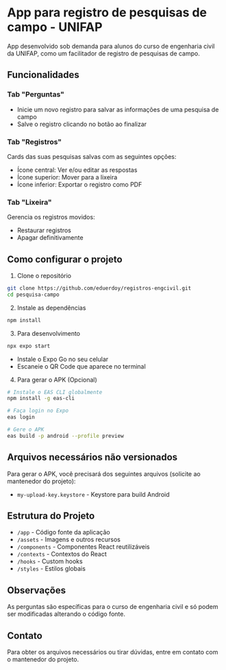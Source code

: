 # App para registro de pesquisas de campo - UNIFAP

App desenvolvido sob demanda para alunos do curso de engenharia civil da UNIFAP, como um facilitador de registro de pesquisas de campo.

## Funcionalidades

### Tab "Perguntas"
- Inicie um novo registro para salvar as informações de uma pesquisa de campo
- Salve o registro clicando no botão ao finalizar

### Tab "Registros"
Cards das suas pesquisas salvas com as seguintes opções:
- Ícone central: Ver e/ou editar as respostas
- Ícone superior: Mover para a lixeira
- Ícone inferior: Exportar o registro como PDF

### Tab "Lixeira"
Gerencia os registros movidos:
- Restaurar registros
- Apagar definitivamente

## Como configurar o projeto

1. Clone o repositório
```bash
git clone https://github.com/eduerdoy/registros-engcivil.git
cd pesquisa-campo
```

2. Instale as dependências
```bash
npm install
```

3. Para desenvolvimento
```bash
npx expo start
```
- Instale o Expo Go no seu celular
- Escaneie o QR Code que aparece no terminal

4. Para gerar o APK (Opcional)
```bash
# Instale o EAS CLI globalmente
npm install -g eas-cli

# Faça login no Expo
eas login

# Gere o APK
eas build -p android --profile preview
```

## Arquivos necessários não versionados

Para gerar o APK, você precisará dos seguintes arquivos (solicite ao mantenedor do projeto):
- `my-upload-key.keystore` - Keystore para build Android

## Estrutura do Projeto

- `/app` - Código fonte da aplicação
- `/assets` - Imagens e outros recursos
- `/components` - Componentes React reutilizáveis
- `/contexts` - Contextos do React
- `/hooks` - Custom hooks
- `/styles` - Estilos globais

## Observações

As perguntas são específicas para o curso de engenharia civil e só podem ser modificadas alterando o código fonte.

## Contato

Para obter os arquivos necessários ou tirar dúvidas, entre em contato com o mantenedor do projeto.
